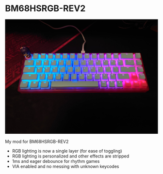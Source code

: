 # BM68HSRGB-REV2

![BM68HSRGB](https://github.com/chent7/bm68hsrgb-rev2/blob/master/resources/keyboard.jpeg?raw=true)

My mod for BM68HSRGB-REV2
* RGB lighting is now a single layer (for ease of toggling)
* RGB lighting is personalized and other effects are stripped
* 1ms and eager debounce for rhythm games
* VIA enabled and no messing with unknown keycodes
